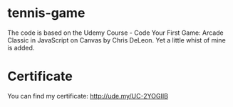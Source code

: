 # tennis-game
The code is based on the Udemy Course - Code Your First Game: Arcade Classic in JavaScript on Canvas by Chris DeLeon. Yet a little whist of mine is added.
# Certificate
You can find my certificate: http://ude.my/UC-2YOGIIB
